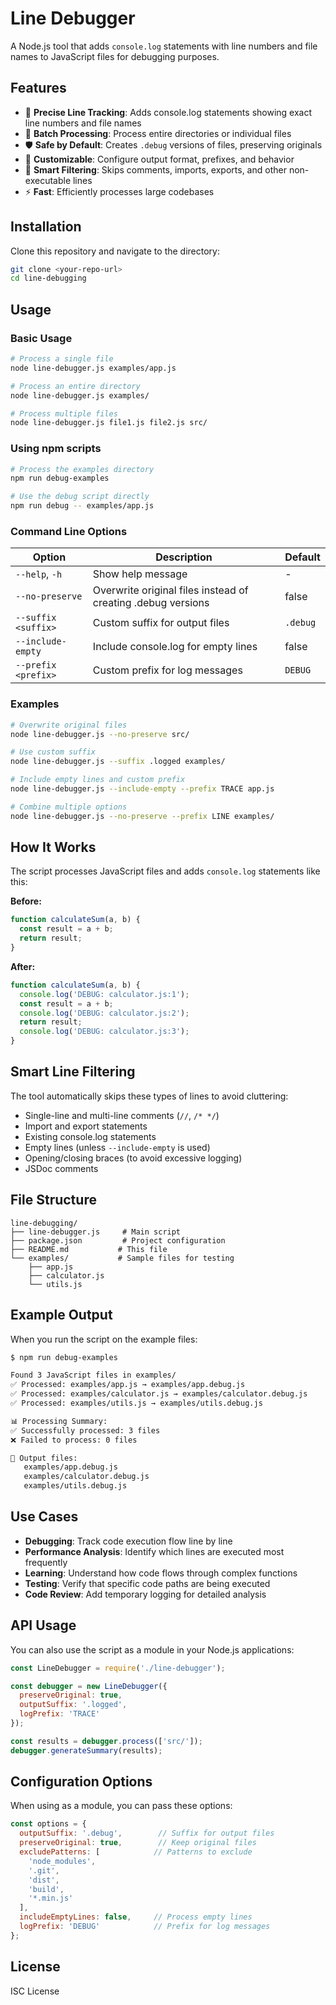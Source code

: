 # Line Debugger

A Node.js tool that adds `console.log` statements with line numbers and file names to JavaScript files for debugging purposes.

## Features

- 🎯 **Precise Line Tracking**: Adds console.log statements showing exact line numbers and file names
- 📁 **Batch Processing**: Process entire directories or individual files
- 🛡️ **Safe by Default**: Creates `.debug` versions of files, preserving originals
- 🎨 **Customizable**: Configure output format, prefixes, and behavior
- 🚫 **Smart Filtering**: Skips comments, imports, exports, and other non-executable lines
- ⚡ **Fast**: Efficiently processes large codebases

## Installation

Clone this repository and navigate to the directory:

```bash
git clone <your-repo-url>
cd line-debugging
```

## Usage

### Basic Usage

```bash
# Process a single file
node line-debugger.js examples/app.js

# Process an entire directory
node line-debugger.js examples/

# Process multiple files
node line-debugger.js file1.js file2.js src/
```

### Using npm scripts

```bash
# Process the examples directory
npm run debug-examples

# Use the debug script directly
npm run debug -- examples/app.js
```

### Command Line Options

| Option | Description | Default |
|--------|-------------|---------|
| `--help`, `-h` | Show help message | - |
| `--no-preserve` | Overwrite original files instead of creating .debug versions | false |
| `--suffix <suffix>` | Custom suffix for output files | `.debug` |
| `--include-empty` | Include console.log for empty lines | false |
| `--prefix <prefix>` | Custom prefix for log messages | `DEBUG` |

### Examples

```bash
# Overwrite original files
node line-debugger.js --no-preserve src/

# Use custom suffix
node line-debugger.js --suffix .logged examples/

# Include empty lines and custom prefix
node line-debugger.js --include-empty --prefix TRACE app.js

# Combine multiple options
node line-debugger.js --no-preserve --prefix LINE examples/
```

## How It Works

The script processes JavaScript files and adds `console.log` statements like this:

**Before:**
```javascript
function calculateSum(a, b) {
  const result = a + b;
  return result;
}
```

**After:**
```javascript
function calculateSum(a, b) {
  console.log('DEBUG: calculator.js:1');
  const result = a + b;
  console.log('DEBUG: calculator.js:2');
  return result;
  console.log('DEBUG: calculator.js:3');
}
```

## Smart Line Filtering

The tool automatically skips these types of lines to avoid cluttering:
- Single-line and multi-line comments (`//`, `/* */`)
- Import and export statements
- Existing console.log statements
- Empty lines (unless `--include-empty` is used)
- Opening/closing braces (to avoid excessive logging)
- JSDoc comments

## File Structure

```
line-debugging/
├── line-debugger.js     # Main script
├── package.json         # Project configuration
├── README.md           # This file
└── examples/           # Sample files for testing
    ├── app.js
    ├── calculator.js
    └── utils.js
```

## Example Output

When you run the script on the example files:

```bash
$ npm run debug-examples

Found 3 JavaScript files in examples/
✅ Processed: examples/app.js → examples/app.debug.js
✅ Processed: examples/calculator.js → examples/calculator.debug.js
✅ Processed: examples/utils.js → examples/utils.debug.js

📊 Processing Summary:
✅ Successfully processed: 3 files
❌ Failed to process: 0 files

📝 Output files:
   examples/app.debug.js
   examples/calculator.debug.js
   examples/utils.debug.js
```

## Use Cases

- **Debugging**: Track code execution flow line by line
- **Performance Analysis**: Identify which lines are executed most frequently
- **Learning**: Understand how code flows through complex functions
- **Testing**: Verify that specific code paths are being executed
- **Code Review**: Add temporary logging for detailed analysis

## API Usage

You can also use the script as a module in your Node.js applications:

```javascript
const LineDebugger = require('./line-debugger');

const debugger = new LineDebugger({
  preserveOriginal: true,
  outputSuffix: '.logged',
  logPrefix: 'TRACE'
});

const results = debugger.process(['src/']);
debugger.generateSummary(results);
```

## Configuration Options

When using as a module, you can pass these options:

```javascript
const options = {
  outputSuffix: '.debug',        // Suffix for output files
  preserveOriginal: true,        // Keep original files
  excludePatterns: [            // Patterns to exclude
    'node_modules',
    '.git',
    'dist',
    'build',
    '*.min.js'
  ],
  includeEmptyLines: false,     // Process empty lines
  logPrefix: 'DEBUG'            // Prefix for log messages
};
```

## License

ISC License